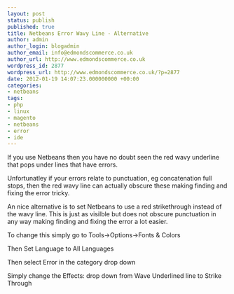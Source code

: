 ```yaml
---
layout: post
status: publish
published: true
title: Netbeans Error Wavy Line - Alternative
author: admin
author_login: blogadmin
author_email: info@edmondscommerce.co.uk
author_url: http://www.edmondscommerce.co.uk
wordpress_id: 2877
wordpress_url: http://www.edmondscommerce.co.uk/?p=2877
date: 2012-01-19 14:07:23.000000000 +00:00
categories:
- netbeans
tags:
- php
- linux
- magento
- netbeans
- error
- ide
---
```

If you use Netbeans then you have no doubt seen the red wavy underline that pops under lines that have errors.

Unfortunatley if your errors relate to punctuation, eg concatenation full stops, then the red wavy line can actually obscure these making finding and fixing the error tricky.

An nice alternative is to set Netbeans to use a red strikethrough instead of the wavy line. This is just as visilble but does not obscure punctuation in any way making finding and fixing the error a lot easier.

To change this simply go to Tools->Options->Fonts & Colors

Then Set Language to All Languages

Then select Error in the category drop down

Simply change the Effects: drop down from Wave Underlined line to Strike Through

